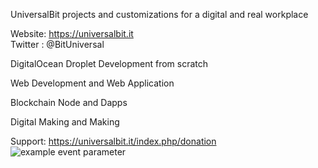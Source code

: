 
UniversalBit
projects and customizations for a digital and real workplace

Website: https://universalbit.it    
Twitter : @BitUniversal



DigitalOcean Droplet Development from scratch

Web Development and Web Application

Blockchain Node and Dapps

Digital Making and Making

Support: https://universalbit.it/index.php/donation
![example event parameter](https://github.com/github/docs/actions/workflows/main.yml/badge.svg?event=push)
